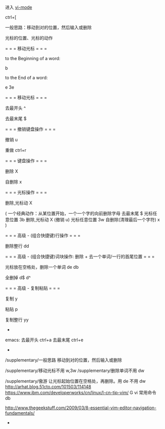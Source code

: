 
进入 [vi-mode](https://github.com/robbyrussell/oh-my-zsh/tree/master/plugins/vi-mode)

ctrl+[

一般思路：移动到对的位置，然后输入或删除

光标的位置、光标的动作

= = = 移动光标 = = =

to the Beginning of a word:

b

to the End of a word:

e
3e

= = = 移动光标 = = =

去最开头
^

去最末尾
$

= = = 撤销键盘操作 = = =

撤销
u

重做
ctrl+r

= = = 键盘操作 = = =

删除
X

自删除
x

= = = 光标操作 = = =

删除,光标动
X

(
一个经典动作：从某位置开始，一个一个字的向前删除字母
去最末尾        $
光标任意位置    3b
删除,光标动     X
(撤销 u)
光标任意位置    3w
自删除(清理最后一个字符) x
)

= = = 高级 - (组合快捷键)行操作 = = =

删除整行
dd

= = = 高级 - (组合快捷键)词块操作: 删除 + 去一个单词/一行的首尾位置 = = =

光标放在空格处，删除一个单词
de
db

全删掉
d$
d^

= = = 高级 - 复制粘贴 = = =

复制
y

粘贴
p

复制整行
yy

-

emacs:
去最开头 ctrl+a
去最末尾 ctrl+e

-

/supplementary/一般思路
移动到对的位置，然后输入或删除

/supplementary/移动光标不用
w,3w
/supplementary/删除单词不用
dw

/supplementary/傲游
让光标起始位置在空格处，再删除。用 de 不用 dw 
http://arhat.blog.51cto.com/101503/114148
https://www.ibm.com/developerworks/cn/linux/l-cn-tip-vim/
G vi 常用命令 db

http://www.thegeekstuff.com/2009/03/8-essential-vim-editor-navigation-fundamentals/

-

